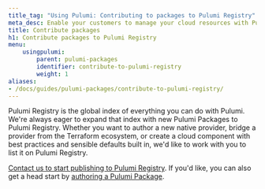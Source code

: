 ```yaml
---
title_tag: "Using Pulumi: Contributing to packages to Pulumi Registry"
meta_desc: Enable your customers to manage your cloud resources with Pulumi. Share opinionated cloud components that quickly stand up well-architected cloud architectures.
title: Contribute packages
h1: Contribute packages to Pulumi Registry
menu:
    usingpulumi:
        parent: pulumi-packages
        identifier: contribute-to-pulumi-registry
        weight: 1
aliases:
- /docs/guides/pulumi-packages/contribute-to-pulumi-registry/
---
```


Pulumi Registry is the global index of everything you can do with Pulumi. We're always eager to expand that index with new Pulumi Packages to Pulumi Registry. Whether you want to author a new native provider, bridge a provider from the Terraform ecosystem, or create a cloud component with best practices and sensible defaults built in, we'd like to work with you to list it on Pulumi Registry.

[Contact us to start publishing to Pulumi Registry](/contact/?form=registry). If you'd like, you can also get a head start by [authoring a Pulumi Package](/docs/using-pulumi/pulumi-packages/).
